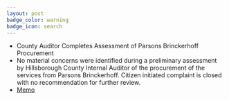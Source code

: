 ```yaml
---
layout: post
badge_color: warning
badge_icon: search
---
```


* County Auditor Completes Assessment of Parsons Brinckerhoff Procurement 
* No material concerns were identified during a preliminary assessment by Hillsborough County Internal Auditor of the procurement of the services from Parsons Brinckerhoff. Citizen initiated complaint is closed with no recommendation for further review.
* [Memo](http://www.hillsboroughcounty.org/DocumentCenter/View/16755)
